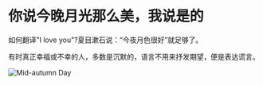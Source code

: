 <!---
layout: post
title: "Mid-autumn Day"
date: 2015-09-28 00:22:56 +0800
comments: true
categories: Life
--->

你说今晚月光那么美，我说是的
=================================

如何翻译"I love you"?夏目漱石说：“今夜月色很好”就足够了。

有时真正幸福或不幸的人，多数是沉默的，语言不用来抒发期望，便是表达谎言。

![Mid-autumn Day](http://7xn1yt.com1.z0.glb.clouddn.com/moon02.jpg)



